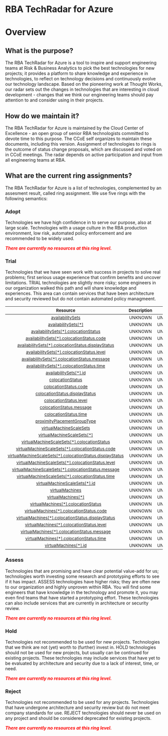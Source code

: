 
RBA TechRadar for Azure
=======================

# Overview

## What is the purpose?


The RBA TechRadar for Azure is a tool to inspire and support engineering teams at Risk & Business Analytics to pick the best technologies for new projects; it provides a platform to share knowledge and experience in technologies, to reflect on technology decisions and continuously evolve our technology landscape.  Based on the pioneering work at Thought Works, our radar sets out the changes in technologies that are interesting in cloud development - changes that we think our engineering teams should pay attention to and consider using in their projects.
## How do we maintain it?


The RBA TechRadar for Azure is maintained by the Cloud Center of Excellence - an open group of senior RBA technologists committed to devote time to this purpose.  The CCoE self organizes to maintain these documents, including this version.  Assignment of technologies to rings is the outcome of status change proposals, which are discussed and voted on in CCoE meetings.  The radar depends on active participation and input from all engineering teams at RBA.
## What are the current ring assignments?


The RBA TechRadar for Azure is a list of technologies, complemented by an assesment result, called ring assignment.  We use five rings with the following semantics:
### Adopt


Technologies we have high confidence in to serve our purpose, also at large scale.  Technologies with a usage culture in the RBA production environment, low risk, automated policy enforcement and are recommended to be widely used.  
  
***<font color="red"> There are currently no resources at this ring level. </font>***
### Trial


Technologies that we have seen work with success in projects to solve real problems;  first serious usage experience that confirm benefits and uncover limitations.  TRIAL technologies are slightly more risky; some engineers in our organization walked this path and will share knowledge and experiences.  This area can contain services that have been architecture and security reviewed but do not contain automated policy managmeent.  

|<sub>Resource</sub>|<sub>Description</sub>|<sub>Type</sub>|<sub>Status</sub>|
| :---: | :---: | :---: | :---: |
|<sub>[availabilitySets](https://github.com/openrba/python-azure-techradar/tree/master/Microsoft.Compute/proximityPlacementGroups/availabilitySets)</sub>|<sub>UNKNOWN</sub>|<sub>UNKNOWN</sub>|<sub>TRIAL</sub>|
|<sub>[availabilitySets[*]](https://github.com/openrba/python-azure-techradar/tree/master/Microsoft.Compute/proximityPlacementGroups/availabilitySets[*])</sub>|<sub>UNKNOWN</sub>|<sub>UNKNOWN</sub>|<sub>TRIAL</sub>|
|<sub>[availabilitySets[*].colocationStatus](https://github.com/openrba/python-azure-techradar/tree/master/Microsoft.Compute/proximityPlacementGroups/availabilitySets[*].colocationStatus)</sub>|<sub>UNKNOWN</sub>|<sub>UNKNOWN</sub>|<sub>TRIAL</sub>|
|<sub>[availabilitySets[*].colocationStatus.code](https://github.com/openrba/python-azure-techradar/tree/master/Microsoft.Compute/proximityPlacementGroups/availabilitySets[*].colocationStatus.code)</sub>|<sub>UNKNOWN</sub>|<sub>UNKNOWN</sub>|<sub>TRIAL</sub>|
|<sub>[availabilitySets[*].colocationStatus.displayStatus](https://github.com/openrba/python-azure-techradar/tree/master/Microsoft.Compute/proximityPlacementGroups/availabilitySets[*].colocationStatus.displayStatus)</sub>|<sub>UNKNOWN</sub>|<sub>UNKNOWN</sub>|<sub>TRIAL</sub>|
|<sub>[availabilitySets[*].colocationStatus.level](https://github.com/openrba/python-azure-techradar/tree/master/Microsoft.Compute/proximityPlacementGroups/availabilitySets[*].colocationStatus.level)</sub>|<sub>UNKNOWN</sub>|<sub>UNKNOWN</sub>|<sub>TRIAL</sub>|
|<sub>[availabilitySets[*].colocationStatus.message](https://github.com/openrba/python-azure-techradar/tree/master/Microsoft.Compute/proximityPlacementGroups/availabilitySets[*].colocationStatus.message)</sub>|<sub>UNKNOWN</sub>|<sub>UNKNOWN</sub>|<sub>TRIAL</sub>|
|<sub>[availabilitySets[*].colocationStatus.time](https://github.com/openrba/python-azure-techradar/tree/master/Microsoft.Compute/proximityPlacementGroups/availabilitySets[*].colocationStatus.time)</sub>|<sub>UNKNOWN</sub>|<sub>UNKNOWN</sub>|<sub>TRIAL</sub>|
|<sub>[availabilitySets[*].id](https://github.com/openrba/python-azure-techradar/tree/master/Microsoft.Compute/proximityPlacementGroups/availabilitySets[*].id)</sub>|<sub>UNKNOWN</sub>|<sub>UNKNOWN</sub>|<sub>TRIAL</sub>|
|<sub>[colocationStatus](https://github.com/openrba/python-azure-techradar/tree/master/Microsoft.Compute/proximityPlacementGroups/colocationStatus)</sub>|<sub>UNKNOWN</sub>|<sub>UNKNOWN</sub>|<sub>TRIAL</sub>|
|<sub>[colocationStatus.code](https://github.com/openrba/python-azure-techradar/tree/master/Microsoft.Compute/proximityPlacementGroups/colocationStatus.code)</sub>|<sub>UNKNOWN</sub>|<sub>UNKNOWN</sub>|<sub>TRIAL</sub>|
|<sub>[colocationStatus.displayStatus](https://github.com/openrba/python-azure-techradar/tree/master/Microsoft.Compute/proximityPlacementGroups/colocationStatus.displayStatus)</sub>|<sub>UNKNOWN</sub>|<sub>UNKNOWN</sub>|<sub>TRIAL</sub>|
|<sub>[colocationStatus.level](https://github.com/openrba/python-azure-techradar/tree/master/Microsoft.Compute/proximityPlacementGroups/colocationStatus.level)</sub>|<sub>UNKNOWN</sub>|<sub>UNKNOWN</sub>|<sub>TRIAL</sub>|
|<sub>[colocationStatus.message](https://github.com/openrba/python-azure-techradar/tree/master/Microsoft.Compute/proximityPlacementGroups/colocationStatus.message)</sub>|<sub>UNKNOWN</sub>|<sub>UNKNOWN</sub>|<sub>TRIAL</sub>|
|<sub>[colocationStatus.time](https://github.com/openrba/python-azure-techradar/tree/master/Microsoft.Compute/proximityPlacementGroups/colocationStatus.time)</sub>|<sub>UNKNOWN</sub>|<sub>UNKNOWN</sub>|<sub>TRIAL</sub>|
|<sub>[proximityPlacementGroupType](https://github.com/openrba/python-azure-techradar/tree/master/Microsoft.Compute/proximityPlacementGroups/proximityPlacementGroupType)</sub>|<sub>UNKNOWN</sub>|<sub>UNKNOWN</sub>|<sub>TRIAL</sub>|
|<sub>[virtualMachineScaleSets](https://github.com/openrba/python-azure-techradar/tree/master/Microsoft.Compute/proximityPlacementGroups/virtualMachineScaleSets)</sub>|<sub>UNKNOWN</sub>|<sub>UNKNOWN</sub>|<sub>TRIAL</sub>|
|<sub>[virtualMachineScaleSets[*]](https://github.com/openrba/python-azure-techradar/tree/master/Microsoft.Compute/proximityPlacementGroups/virtualMachineScaleSets[*])</sub>|<sub>UNKNOWN</sub>|<sub>UNKNOWN</sub>|<sub>TRIAL</sub>|
|<sub>[virtualMachineScaleSets[*].colocationStatus](https://github.com/openrba/python-azure-techradar/tree/master/Microsoft.Compute/proximityPlacementGroups/virtualMachineScaleSets[*].colocationStatus)</sub>|<sub>UNKNOWN</sub>|<sub>UNKNOWN</sub>|<sub>TRIAL</sub>|
|<sub>[virtualMachineScaleSets[*].colocationStatus.code](https://github.com/openrba/python-azure-techradar/tree/master/Microsoft.Compute/proximityPlacementGroups/virtualMachineScaleSets[*].colocationStatus.code)</sub>|<sub>UNKNOWN</sub>|<sub>UNKNOWN</sub>|<sub>TRIAL</sub>|
|<sub>[virtualMachineScaleSets[*].colocationStatus.displayStatus](https://github.com/openrba/python-azure-techradar/tree/master/Microsoft.Compute/proximityPlacementGroups/virtualMachineScaleSets[*].colocationStatus.displayStatus)</sub>|<sub>UNKNOWN</sub>|<sub>UNKNOWN</sub>|<sub>TRIAL</sub>|
|<sub>[virtualMachineScaleSets[*].colocationStatus.level](https://github.com/openrba/python-azure-techradar/tree/master/Microsoft.Compute/proximityPlacementGroups/virtualMachineScaleSets[*].colocationStatus.level)</sub>|<sub>UNKNOWN</sub>|<sub>UNKNOWN</sub>|<sub>TRIAL</sub>|
|<sub>[virtualMachineScaleSets[*].colocationStatus.message](https://github.com/openrba/python-azure-techradar/tree/master/Microsoft.Compute/proximityPlacementGroups/virtualMachineScaleSets[*].colocationStatus.message)</sub>|<sub>UNKNOWN</sub>|<sub>UNKNOWN</sub>|<sub>TRIAL</sub>|
|<sub>[virtualMachineScaleSets[*].colocationStatus.time](https://github.com/openrba/python-azure-techradar/tree/master/Microsoft.Compute/proximityPlacementGroups/virtualMachineScaleSets[*].colocationStatus.time)</sub>|<sub>UNKNOWN</sub>|<sub>UNKNOWN</sub>|<sub>TRIAL</sub>|
|<sub>[virtualMachineScaleSets[*].id](https://github.com/openrba/python-azure-techradar/tree/master/Microsoft.Compute/proximityPlacementGroups/virtualMachineScaleSets[*].id)</sub>|<sub>UNKNOWN</sub>|<sub>UNKNOWN</sub>|<sub>TRIAL</sub>|
|<sub>[virtualMachines](https://github.com/openrba/python-azure-techradar/tree/master/Microsoft.Compute/proximityPlacementGroups/virtualMachines)</sub>|<sub>UNKNOWN</sub>|<sub>UNKNOWN</sub>|<sub>TRIAL</sub>|
|<sub>[virtualMachines[*]](https://github.com/openrba/python-azure-techradar/tree/master/Microsoft.Compute/proximityPlacementGroups/virtualMachines[*])</sub>|<sub>UNKNOWN</sub>|<sub>UNKNOWN</sub>|<sub>TRIAL</sub>|
|<sub>[virtualMachines[*].colocationStatus](https://github.com/openrba/python-azure-techradar/tree/master/Microsoft.Compute/proximityPlacementGroups/virtualMachines[*].colocationStatus)</sub>|<sub>UNKNOWN</sub>|<sub>UNKNOWN</sub>|<sub>TRIAL</sub>|
|<sub>[virtualMachines[*].colocationStatus.code](https://github.com/openrba/python-azure-techradar/tree/master/Microsoft.Compute/proximityPlacementGroups/virtualMachines[*].colocationStatus.code)</sub>|<sub>UNKNOWN</sub>|<sub>UNKNOWN</sub>|<sub>TRIAL</sub>|
|<sub>[virtualMachines[*].colocationStatus.displayStatus](https://github.com/openrba/python-azure-techradar/tree/master/Microsoft.Compute/proximityPlacementGroups/virtualMachines[*].colocationStatus.displayStatus)</sub>|<sub>UNKNOWN</sub>|<sub>UNKNOWN</sub>|<sub>TRIAL</sub>|
|<sub>[virtualMachines[*].colocationStatus.level](https://github.com/openrba/python-azure-techradar/tree/master/Microsoft.Compute/proximityPlacementGroups/virtualMachines[*].colocationStatus.level)</sub>|<sub>UNKNOWN</sub>|<sub>UNKNOWN</sub>|<sub>TRIAL</sub>|
|<sub>[virtualMachines[*].colocationStatus.message](https://github.com/openrba/python-azure-techradar/tree/master/Microsoft.Compute/proximityPlacementGroups/virtualMachines[*].colocationStatus.message)</sub>|<sub>UNKNOWN</sub>|<sub>UNKNOWN</sub>|<sub>TRIAL</sub>|
|<sub>[virtualMachines[*].colocationStatus.time](https://github.com/openrba/python-azure-techradar/tree/master/Microsoft.Compute/proximityPlacementGroups/virtualMachines[*].colocationStatus.time)</sub>|<sub>UNKNOWN</sub>|<sub>UNKNOWN</sub>|<sub>TRIAL</sub>|
|<sub>[virtualMachines[*].id](https://github.com/openrba/python-azure-techradar/tree/master/Microsoft.Compute/proximityPlacementGroups/virtualMachines[*].id)</sub>|<sub>UNKNOWN</sub>|<sub>UNKNOWN</sub>|<sub>TRIAL</sub>|

### Assess


Technologies that are promising and have clear potential value-add for us; technologies worth investing some research and prototyping efforts to see if it has impact.  ASSESS technologies have higher risks;  they are often new to our organization and highly unproven within RBA.  You will find some engineers that have knowledge in the technology and promote it, you may even find teams that have started a prototyping effort.  These technologies can also include services that are currently in architecture or security review.  
  
***<font color="red"> There are currently no resources at this ring level. </font>***
### Hold


Technologies not recommended to be used for new projects. Technologies that we think are not (yet) worth to (further) invest in.  HOLD technologies should not be used for new projects, but usually can be continued for existing projects.  These technologies may include services that have yet to be evaluated by architecture and security due to a lack of interest, time, or need.  
  
***<font color="red"> There are currently no resources at this ring level. </font>***
### Reject


Technologies not recommended to be used for any projects. Technologies that have undergone architecture and security review but do not meet company standards for use.  REJECT technologies should never be used on any project and should be considered deprecated for existing projects.  
  
***<font color="red"> There are currently no resources at this ring level. </font>***